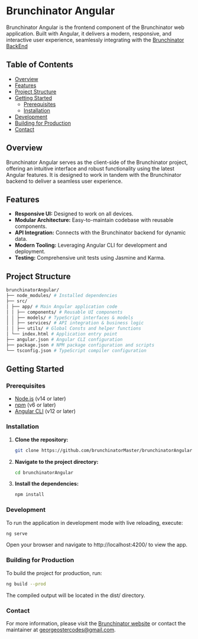 # Brunchinator Angular

Brunchinator Angular is the frontend component of the Brunchinator web application. Built with Angular, it delivers a modern, responsive, and interactive user experience, seamlessly integrating with the [Brunchinator BackEnd](https://github.com/georgeoster/brunchinatorBackEnd)

## Table of Contents

- [Overview](#overview)
- [Features](#features)
- [Project Structure](#project-structure)
- [Getting Started](#getting-started)
  - [Prerequisites](#prerequisites)
  - [Installation](#installation)
- [Development](#development)
- [Building for Production](#building-for-production)
- [Contact](#contact)

## Overview

Brunchinator Angular serves as the client-side of the Brunchinator project, offering an intuitive interface and robust functionality using the latest Angular features. It is designed to work in tandem with the Brunchinator backend to deliver a seamless user experience.

## Features

- **Responsive UI:** Designed to work on all devices.
- **Modular Architecture:** Easy-to-maintain codebase with reusable components.
- **API Integration:** Connects with the Brunchinator backend for dynamic data.
- **Modern Tooling:** Leveraging Angular CLI for development and deployment.
- **Testing:** Comprehensive unit tests using Jasmine and Karma.

## Project Structure
```bash
brunchinatorAngular/
├── node_modules/ # Installed dependencies
├── src/
│ ├── app/ # Main Angular application code
│ │ ├── components/ # Reusable UI components
│ │ ├── models/ # TypeScript interfaces & models
│ │ ├── services/ # API integration & business logic
│ │ ├── utils/ # Global Consts and helper functions
│ └── index.html # Application entry point
├── angular.json # Angular CLI configuration
├── package.json # NPM package configuration and scripts
└── tsconfig.json # TypeScript compiler configuration
```

## Getting Started

### Prerequisites

- [Node.js](https://nodejs.org/) (v14 or later)
- [npm](https://www.npmjs.com/) (v6 or later)
- [Angular CLI](https://cli.angular.io/) (v12 or later)

### Installation

1. **Clone the repository:**
   ```bash
   git clone https://github.com/brunchinatorMaster/brunchinatorAngular.git

2. **Navigate to the project directory:**
    ```bash
    cd brunchinatorAngular
    ```
3. **Install the dependencies:**
    ```bash
    npm install
    ```
### Development
To run the application in development mode with live reloading, execute:
  ```bash
  ng serve
  ```
Open your browser and navigate to http://localhost:4200/ to view the app.

### Building for Production
To build the project for production, run:
  ```bash
  ng build --prod
  ```
The compiled output will be located in the dist/ directory.

### Contact
For more information, please visit the [Brunchinator website](https://www.brunchinator.com) or contact the maintainer at georgeostercodes@gmail.com.
